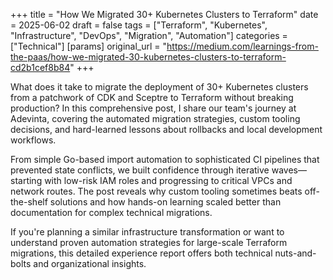 +++
title = "How We Migrated 30+ Kubernetes Clusters to Terraform"
date = 2025-06-02
draft = false
tags = ["Terraform", "Kubernetes", "Infrastructure", "DevOps", "Migration", "Automation"]
categories = ["Technical"]
[params]
  original_url = "https://medium.com/learnings-from-the-paas/how-we-migrated-30-kubernetes-clusters-to-terraform-cd2b1cef8b84"
+++

What does it take to migrate the deployment of 30+ Kubernetes clusters from a patchwork of CDK and Sceptre to Terraform without breaking production?
In this comprehensive post, I share our team's journey at Adevinta, covering the automated migration strategies, custom tooling decisions, and hard-learned lessons about rollbacks and local development workflows.

From simple Go-based import automation to sophisticated CI pipelines that prevented state conflicts, we built confidence through iterative waves—starting with low-risk IAM roles and progressing to critical VPCs and network routes. The post reveals why custom tooling sometimes beats off-the-shelf solutions and how hands-on learning scaled better than documentation for complex technical migrations.

If you're planning a similar infrastructure transformation or want to understand proven automation strategies for large-scale Terraform migrations, this detailed experience report offers both technical nuts-and-bolts and organizational insights. 
